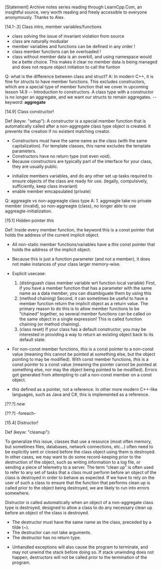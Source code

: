 
[Statement] Archive notes series reading through LearnCpp.Com, an insightful source, very worth reading
            and freely accessible to everyone anonymously. Thanks to Alex.





[14.1-.3] Class intro, member variables/functions


- class solving the issue of invariant violation from source
- class are naturally modualar
- member variables and functions can be defined in any order !
- class member functions can be overloaded !
- class without member data is an overkill, and using namespace would be a bette choice.
    This makes it clear no member data is being managed and does not requre object
    initiation to call the funtion



Q: what is the difference between class and struct?
A: In modern C++, it is fine for structs to have member functions. This excludes constructors,
    which are a special type of member function that we cover in upcoming lesson 14.9
    -- Introduction to constructors. A class type with a constructor is no longer an aggregate,
    and we want our structs to remain aggregates.
    -- keyword: **aggregate**


[14.9] Class constructor!

Def (keyw: "setup"):
A constructor is a special member function that is automatically called after a non-aggregate
    class type object is created. It prevents the creation if no existent matching creator.
* Constructors must have the same name as the class (with the same capitalization).
    For template classes, this name excludes the template parameters.
* Constructors have no return type (not even void).
* Because constructors are typically part of the interface for your class, they are usually public.

- initialize members variables, and do any other set up tasks required to ensure objects of the class are ready for use.
    (legally, compulsively, sufficiently, keep class invariant)
- enable member emcapsulated (private)



Q: aggreagte vs non-aggreagte class type
A: 1. aggreagte take no private member (invalid), so non-aggreagte (class), no longer able to use
    aggreagte-initialization.

[15.1] Hidden pointer *this*

Def:
Inside every member function, the keyword this is a const pointer that holds the address of the current implicit object.

- All non-static member functions/variables have a *this* const pointer that holds the address of the implicit object.
- Because this is just a function parameter (and not a member), it does not make instances of your class larger memory-wise.
- Explicit usecase:
    1. (distinguash class member variable wrt function local variable) First, if you have a member function that has a parameter with the same name as a data member, you can disambiguate them by using this
    2. (method chaining) Second, it can sometimes be useful to have a member function return the implicit object as a return value. The primary reason to do this is to allow member functions to be “chained” together, so several member functions can be called on the same object in a single expression! This is called function chaining (or method chaining).
    3. (class reset) If your class has a default constructor, you may be interested in providing a way to return an existing object back to its default state.

- For non-const member functions, *this* is a const pointer to a non-const value (meaning this cannot be pointed at something else, but the object pointing to may be modified). With const member functions, *this* is a const pointer to a const value (meaning the pointer cannot be pointed at something else, nor may the object being pointed to be modified). Errors got generated from attempting to call a non-const member on a const object.

- *this* defined as a pointer, not a reference. In other more modern C++-like languages, such as Java and C#, this is implemented as a reference.


[??.?] *new*

[??.?] -foreach-


[15.4] Distructor!

Def (keyw: "cleanup"):

To generalize this issue, classes that use a resource (most often memory, but sometimes files,
databases, network connections, etc…) often need to be explicitly sent or closed before the
class object using them is destroyed. In other cases, we may want to do some record-keeping
prior to the destruction of the object, such as writing information to a log file, or sending
a piece of telemetry to a server. The term “clean up” is often used to refer to any set of tasks
that a class must perform before an object of the class is destroyed in order to behave as expected.
If we have to rely on the user of such a class to ensure that the function that performs clean
up is called prior to the object being destroyed, we are likely to run into errors somewhere.

Distructor is called automatically when an object of a non-aggregate class type is destroyed,
designed to allow a class to do any necessary clean up before an object of the class is destroyed.

* The destructor must have the same name as the class, preceded by a tilde (~).
* The destructor can not take arguments.
* The destructor has no return type.

- Unhandled exceptions will also cause the program to terminate, and may not unwind the stack before doing so.
If stack unwinding does not happen, destructors will not be called prior to the termination of the program.
